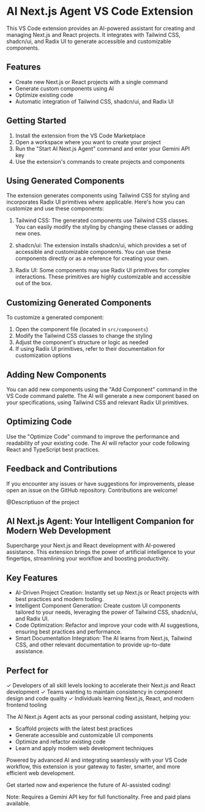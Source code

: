 # AI Next.js Agent VS Code Extension

This VS Code extension provides an AI-powered assistant for creating and managing Next.js and React projects. It integrates with Tailwind CSS, shadcn/ui, and Radix UI to generate accessible and customizable components.

## Features

- Create new Next.js or React projects with a single command
- Generate custom components using AI
- Optimize existing code
- Automatic integration of Tailwind CSS, shadcn/ui, and Radix UI

## Getting Started

1. Install the extension from the VS Code Marketplace
2. Open a workspace where you want to create your project
3. Run the "Start AI Next.js Agent" command and enter your Gemini API key
4. Use the extension's commands to create projects and components

## Using Generated Components

The extension generates components using Tailwind CSS for styling and incorporates Radix UI primitives where applicable. Here's how you can customize and use these components:

1. Tailwind CSS: The generated components use Tailwind CSS classes. You can easily modify the styling by changing these classes or adding new ones.

2. shadcn/ui: The extension installs shadcn/ui, which provides a set of accessible and customizable components. You can use these components directly or as a reference for creating your own.

3. Radix UI: Some components may use Radix UI primitives for complex interactions. These primitives are highly customizable and accessible out of the box.

## Customizing Generated Components

To customize a generated component:

1. Open the component file (located in `src/components`)
2. Modify the Tailwind CSS classes to change the styling
3. Adjust the component's structure or logic as needed
4. If using Radix UI primitives, refer to their documentation for customization options

## Adding New Components

You can add new components using the "Add Component" command in the VS Code command palette. The AI will generate a new component based on your specifications, using Tailwind CSS and relevant Radix UI primitives.

## Optimizing Code

Use the "Optimize Code" command to improve the performance and readability of your existing code. The AI will refactor your code following React and TypeScript best practices.

## Feedback and Contributions

If you encounter any issues or have suggestions for improvements, please open an issue on the GitHub repository. Contributions are welcome!

@Descriptiuon of the project

## AI Next.js Agent: Your Intelligent Companion for Modern Web Development

Supercharge your Next.js and React development with AI-powered assistance. This extension brings the power of artificial intelligence to your fingertips, streamlining your workflow and boosting productivity.

## Key Features

- AI-Driven Project Creation: Instantly set up Next.js or React projects with best practices and modern tooling.
- Intelligent Component Generation: Create custom UI components tailored to your needs, leveraging the power of Tailwind CSS, shadcn/ui, and Radix UI.
- Code Optimization: Refactor and improve your code with AI suggestions, ensuring best practices and performance.
- Smart Documentation Integration: The AI learns from Next.js, Tailwind CSS, and other relevant documentation to provide up-to-date assistance.

## Perfect for

✓ Developers of all skill levels looking to accelerate their Next.js and React development
✓ Teams wanting to maintain consistency in component design and code quality
✓ Individuals learning Next.js, React, and modern frontend tooling

The AI Next.js Agent acts as your personal coding assistant, helping you:

- Scaffold projects with the latest best practices
- Generate accessible and customizable UI components
- Optimize and refactor existing code
- Learn and apply modern web development techniques

Powered by advanced AI and integrating seamlessly with your VS Code workflow, this extension is your gateway to faster, smarter, and more efficient web development.

Get started now and experience the future of AI-assisted coding!

Note: Requires a Gemini API key for full functionality. Free and paid plans available.
